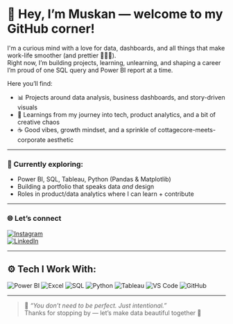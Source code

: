 # 🌸 Hey, I’m Muskan — welcome to my GitHub corner!

I'm a curious mind with a love for data, dashboards, and all things that make work-life smoother (and prettier 👩‍💻💫).  
Right now, I’m building projects, learning, unlearning, and shaping a career I’m proud of one SQL query and Power BI report at a time.

Here you’ll find:

- 📊 Projects around data analysis, business dashboards, and story-driven visuals  
- 🧠 Learnings from my journey into tech, product analytics, and a bit of creative chaos  
- ☕️ Good vibes, growth mindset, and a sprinkle of cottagecore-meets-corporate aesthetic

---

### 🧩 Currently exploring:
- Power BI, SQL, Tableau, Python (Pandas & Matplotlib)  
- Building a portfolio that speaks data *and* design  
- Roles in product/data analytics where I can learn + contribute

---

### 🌐 Let’s connect

[![Instagram](https://img.shields.io/badge/@themuuskan-E4405F?style=for-the-badge&logo=instagram&logoColor=white)](https://instagram.com/themuuskan)  
[![LinkedIn](https://img.shields.io/badge/Muskan_Rajput-0A66C2?style=for-the-badge&logo=linkedin&logoColor=white)](https://linkedin.com/in/da-muskan)

---

## ⚙️ Tech I Work With:

![Power BI](https://img.shields.io/badge/Power_BI-F2C811?style=for-the-badge&logo=powerbi&logoColor=black)
![Excel](https://img.shields.io/badge/Excel-217346?style=for-the-badge&logo=microsoftexcel&logoColor=white)
![SQL](https://img.shields.io/badge/SQL-005C84?style=for-the-badge&logo=mysql&logoColor=white)
![Python](https://img.shields.io/badge/Python-3670A0?style=for-the-badge&logo=python&logoColor=white)
![Tableau](https://img.shields.io/badge/Tableau-E97627?style=for-the-badge&logo=tableau&logoColor=white)
![VS Code](https://img.shields.io/badge/VS_Code-007ACC?style=for-the-badge&logo=visualstudiocode&logoColor=white)
![GitHub](https://img.shields.io/badge/GitHub-181717?style=for-the-badge&logo=github&logoColor=white)

---

> 💬 *“You don’t need to be perfect. Just intentional.”*  
Thanks for stopping by — let’s make data beautiful together 🌷
